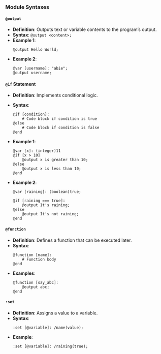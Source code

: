 ### Module Syntaxes

#### `@output`
- **Definition**: Outputs text or variable contents to the program’s output.
- **Syntax**: `@output <content>;`
- **Example 1**:
  ```
  @output Hello World;
  ```
- **Example 2**:
  ```
  @var [username]: "abie";
  @output username;
  ```

#### `@if` Statement
- **Definition**: Implements conditional logic.
- **Syntax**:
  ```
  @if [condition]:
      # Code block if condition is true
  @else
      # Code block if condition is false
  @end
  ```
- **Example 1**:
  ```
  @var [x]: (integer)11
  @if [x > 10]
      @output x is greater than 10;
  @else
      @output x is less than 10;
  @end
  ```

- **Example 2**:
  ```
  @var [raining]: (boolean)true;

  @if [raining === true]:
      @output It's raining;
  @else
      @output It's not raining;
  @end
  ```

#### `@function`
- **Definition**: Defines a function that can be executed later.
- **Syntax**:
  ```
  @function [name]:
      # Function body
  @end
  ```
- **Examples**:
  ```
  @function [say_abc]:
      @output abc;
  @end
  ```

#### `:set`
- **Definition**: Assigns a value to a variable.
- **Syntax**:
  ```
  :set [@variable]: /name(value);
  ```
- **Example**:
  ```
  :set [@variable]: /raining(true);
  ```

